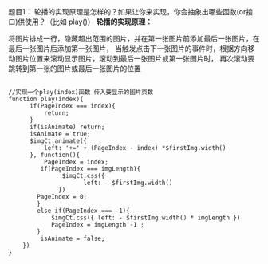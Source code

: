 题目1： 轮播的实现原理是怎样的？如果让你来实现，你会抽象出哪些函数(or接口)供使用？（比如 play()）
**轮播的实现原理：**

将图片排成一行，隐藏超出范围的图片，并在第一张图片前添加最后一张图片，在最后一张图片后添加第一张图片，
当触发点击下一张图片的事件时，根据方向移动图片位置来滚动显示图片，滚动到最后一张图片或第一张图片时，
再次滚动要跳转到第一张的图片或最后一张图片的位置 


```

//实现一个play(index)函数 传入要显示的图片页数 
function play(index){ 
      if(PageIndex === index){ 
          return; 
      } 
      if(isAnimate) return; 
      isAnimate = true; 
      $imgCt.animate({
          left: '+=' + (PageIndex - index) *$firstImg.width() 
      }, function(){ 
          PageIndex = index; 
         if(PageIndex === imgLength){ 
               $imgCt.css({
                     left: - $firstImg.width() 
              }) 
        PageIndex = 0; 
        } 
        else if(PageIndex === -1){
            $imgCt.css({ left: - $firstImg.width() * imgLength }) 
            PageIndex = imgLength -1 ; 
        } 
         isAnimate = false; 
    }) 
}
```
